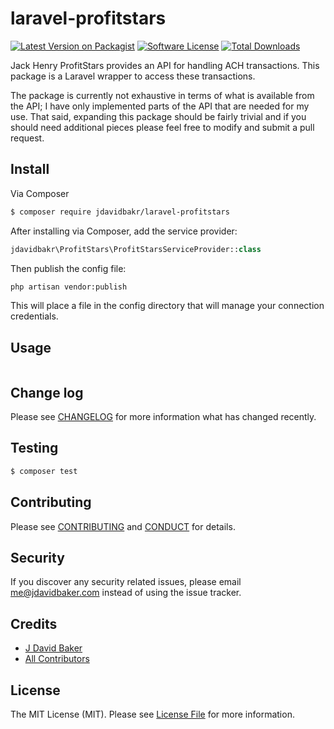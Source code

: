 # laravel-profitstars

[![Latest Version on Packagist][ico-version]][link-packagist]
[![Software License][ico-license]](LICENSE.md)
[![Total Downloads][ico-downloads]][link-downloads]

Jack Henry ProfitStars provides an API for handling ACH transactions. This package is a Laravel wrapper
to access these transactions.

The package is currently not exhaustive in terms of what is available from the API; I have only implemented
parts of the API that are needed for my use.  That said, expanding this package should be fairly trivial
and if you should need additional pieces please feel free to modify and submit a pull request.

## Install

Via Composer

``` bash
$ composer require jdavidbakr/laravel-profitstars
```

After installing via Composer, add the service provider:

``` php
jdavidbakr\ProfitStars\ProfitStarsServiceProvider::class
```

Then publish the config file:

``` bash
php artisan vendor:publish
```

This will place a file in the config directory that will manage your connection credentials.

## Usage

``` php

```

## Change log

Please see [CHANGELOG](CHANGELOG.md) for more information what has changed recently.

## Testing

``` bash
$ composer test
```

## Contributing

Please see [CONTRIBUTING](CONTRIBUTING.md) and [CONDUCT](CONDUCT.md) for details.

## Security

If you discover any security related issues, please email me@jdavidbaker.com instead of using the issue tracker.

## Credits

- [J David Baker][link-author]
- [All Contributors][link-contributors]

## License

The MIT License (MIT). Please see [License File](LICENSE.md) for more information.

[ico-version]: https://img.shields.io/packagist/v/jdavidbakr/laravel-profitstars.svg?style=flat-square
[ico-license]: https://img.shields.io/badge/license-MIT-brightgreen.svg?style=flat-square
[ico-downloads]: https://img.shields.io/packagist/dt/jdavidbakr/laravel-profitstars.svg?style=flat-square

[link-packagist]: https://packagist.org/packages/jdavidbakr/laravel-profitstars
[link-downloads]: https://packagist.org/packages/jdavidbakr/laravel-profitstars
[link-author]: https://github.com/jdavidbakr
[link-contributors]: ../../contributors
